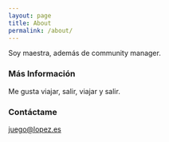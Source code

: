 ```yaml
---
layout: page
title: About
permalink: /about/
---
```


Soy maestra, además de community manager.
### Más Información

Me gusta viajar, salir, viajar y salir.

### Contáctame

[juego@lopez.es](mailto:juego@lopez.es)
